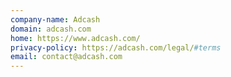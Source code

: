 ```yaml
---
company-name: Adcash
domain: adcash.com
home: https://www.adcash.com/
privacy-policy: https://adcash.com/legal/#terms
email: contact@adcash.com
---
```





